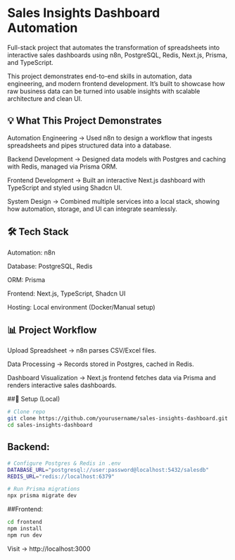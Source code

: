 # Sales Insights Dashboard Automation

Full-stack project that automates the transformation of spreadsheets into interactive sales dashboards using n8n, PostgreSQL, Redis, Next.js, Prisma, and TypeScript.

This project demonstrates end-to-end skills in automation, data engineering, and modern frontend development. It’s built to showcase how raw business data can be turned into usable insights with scalable architecture and clean UI.

## 💡 What This Project Demonstrates

Automation Engineering → Used n8n to design a workflow that ingests spreadsheets and pipes structured data into a database.

Backend Development → Designed data models with Postgres and caching with Redis, managed via Prisma ORM.

Frontend Development → Built an interactive Next.js dashboard with TypeScript and styled using Shadcn UI.

System Design → Combined multiple services into a local stack, showing how automation, storage, and UI can integrate seamlessly.

## 🛠️ Tech Stack

Automation: n8n

Database: PostgreSQL, Redis

ORM: Prisma

Frontend: Next.js, TypeScript, Shadcn UI

Hosting: Local environment (Docker/Manual setup)

## 📊 Project Workflow

Upload Spreadsheet → n8n parses CSV/Excel files.

Data Processing → Records stored in Postgres, cached in Redis.

Dashboard Visualization → Next.js frontend fetches data via Prisma and renders interactive sales dashboards.

##🚀 Setup (Local)
```bash
# Clone repo
git clone https://github.com/yourusername/sales-insights-dashboard.git
cd sales-insights-dashboard
```
## Backend:
```bash
# Configure Postgres & Redis in .env
DATABASE_URL="postgresql://user:password@localhost:5432/salesdb"
REDIS_URL="redis://localhost:6379"

# Run Prisma migrations
npx prisma migrate dev
```
##Frontend:
```bash
cd frontend
npm install
npm run dev
```
Visit → http://localhost:3000
